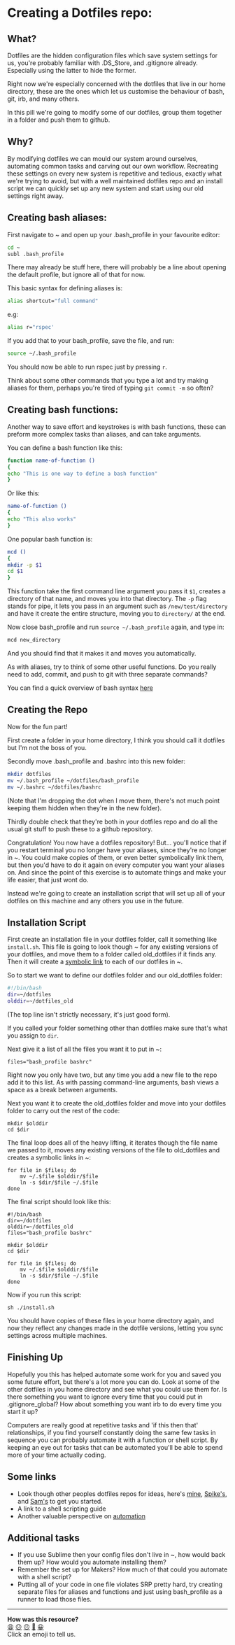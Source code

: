 Creating a Dotfiles repo:
=========================

What?
-----
Dotfiles are the hidden configuration files which save system settings for us, you're probably familiar with .DS_Store, and .gitignore already. Especially using the latter to hide the former.

Right now we're especially concerned with the dotfiles that live in our home directory, these are the ones which let us customise the behaviour of bash, git, irb, and many others.

In this pill we're going to modify some of our dotfiles, group them together in a folder and push them to github.

Why?
------
By modifying dotfiles we can mould our system around ourselves, automating common tasks and carving out our own workflow. Recreating these settings on every new system is repetitive and tedious, exactly what we're trying to avoid, but with a well maintained dotfiles repo and an install script we can quickly set up any new system and start using our old settings right away.

Creating bash aliases:
----------------------

First navigate to ~ and open up your .bash_profile in your favourite editor:

```bash
cd ~
subl .bash_profile
```

There may already be stuff here, there will probably be a line about opening the default profile, but ignore all of that for now.

This basic syntax for defining aliases is:

```bash
alias shortcut="full command"
```
e.g:
```bash
alias r="rspec'
```

If you add that to your bash_profile, save the file, and run: 
```bash
source ~/.bash_profile
```
You should now be able to run rspec just by pressing `r`.

Think about some other commands that you type a lot and try making aliases for them, perhaps you're tired of typing `git commit -m` so often?

Creating bash functions:
------------------------

Another way to save effort and keystrokes is with bash functions, these can preform more complex tasks than aliases, and can take arguments.

You can define a bash function like this:

```bash
function name-of-function ()
{
echo "This is one way to define a bash function"
}
```
Or like this:
```bash
name-of-function ()
{
echo "This also works"
}
```

One popular bash function is:

```bash
mcd ()
{
mkdir -p $1
cd $1
}
```

This function take the first command line argument you pass it `$1`, creates a directory of that name, and moves you into that directory. The `-p` flag stands for pipe, it lets you pass in an argument such as `/new/test/directory` and have it create the entire structure, moving you to `directory/` at the end.

Now close bash_profile and run `source ~/.bash_profile` again, and type in:

```bash
mcd new_directory
```

And you should find that it makes it and moves you automatically.

As with aliases, try to think of some other useful functions. Do you really need to add, commit, and push to git with three separate commands?

You can find a quick overview of bash syntax [here](http://learnxinyminutes.com/docs/bash/)

Creating the Repo
------------------

Now for the fun part!

First create a folder in your home directory, I think you should call it dotfiles but I'm not the boss of you. 

Secondly move .bash_profile and .bashrc into this new folder:

```bash
mkdir dotfiles
mv ~/.bash_profile ~/dotfiles/bash_profile
mv ~/.bashrc ~/dotfiles/bashrc
```

(Note that I'm dropping the dot when I move them, there's not much point keeping them hidden when they're in the new folder).

Thirdly double check that they're both in your dotfiles repo and do all the usual git stuff to push these to a github repository.

Congratulation! You now have a dotfiles repository!
But... you'll notice that if you restart terminal you no longer have your aliases, since they're no longer in ~. You could make copies of them, or even better symbolically link them, but then you'd have to do it again on every computer you want your aliases on. And since the point of this exercise is to automate things and make your life easier, that just wont do.

Instead we're going to create an installation script that will set up all of your dotfiles on this machine and any others you use in the future.

Installation Script
-------------------

First create an installation file in your dotfiles folder, call it something like `install.sh`. This file is going to look though ~ for any existing versions of your dotfiles, and move them to a folder called old_dotfiles if it finds any. Then it will create a [symbolic link](http://en.wikipedia.org/wiki/Symbolic_link) to each of our dotfiles in ~.

So to start we want to define our dotfiles folder and our old_dotfiles folder:

```bash
#!/bin/bash                                                                                                                                                                          
dir=~/dotfiles
olddir=~/dotfiles_old
```

(The top line isn't strictly necessary, it's just good form).

If you called your folder something other than dotfiles make sure that's what you assign to `dir`.

Next give it a list of all the files you want it to put in ~:

```shell
files="bash_profile bashrc"
```
Right now you only have two, but any time you add a new file to the repo add it to this list. As with passing command-line arguments, bash views a space as a break between arguments.

Next you want it to create the old_dotfiles folder and move into your dotfiles folder to carry out the rest of the code:

```shell
mkdir $olddir
cd $dir
```

The final loop does all of the heavy lifting, it iterates though the file name we passed to it, moves any existing versions of the file to old_dotfiles and creates a symbolic links in ~:

```shell
for file in $files; do
    mv ~/.$file $olddir/$file
    ln -s $dir/$file ~/.$file
done
```

The final script should look like this:

```shell
#!/bin/bash                                                                                                                                                                          
dir=~/dotfiles
olddir=~/dotfiles_old
files="bash_profile bashrc"

mkdir $olddir
cd $dir

for file in $files; do
    mv ~/.$file $olddir/$file
    ln -s $dir/$file ~/.$file
done
```

Now if you run this script:
```shell
sh ./install.sh
```
You should have copies of these files in your home directory again, and now they reflect any changes made in the dotfile versions, letting you sync settings across multiple machines.

Finishing Up
------------

Hopefully you this has helped automate some work for you and saved you some future effort, but there's a lot more you can do. Look at some of the other dotfiles in you home directory and see what you could use them for. Is there something you want to ignore every time that you could put in .gitignore_global? How about something you want irb to do every time you start it up?

Computers are really good at repetitive tasks and 'if this then that' relationships, if you find yourself constantly doing the same few tasks in sequence you can probably automate it with a function or shell script. By keeping an eye out for tasks that can be automated you'll be able to spend more of your time actually coding.


Some links
-----------
- Look though other peoples dotfiles repos for ideas, here's [mine](https://github.com/JKiely/dotfiles), [Spike's](https://github.com/spike01/dotfiles), and [Sam's](https://github.com/tansaku/dot_files) to get you started.
- A link to a shell scripting guide
- Another valuable perspective on [automation](http://xkcd.com/1319/)

Additional tasks
---------------
- If you use Sublime then your config files don't live in ~, how would back them up? How would you automate installing them?
- Remember the set up for Makers? How much of that could you automate with a shell script?
- Putting all of your code in one file violates SRP pretty hard, try creating separate files for aliases and functions and just using bash_profile as a runner to load those files.

<!-- BEGIN GENERATED SECTION DO NOT EDIT -->

---

**How was this resource?**  
[😫](https://airtable.com/shrUJ3t7KLMqVRFKR?prefill_Repository=course&prefill_File=pills/creating_a_dotfiles_repo.md&prefill_Sentiment=😫) [😕](https://airtable.com/shrUJ3t7KLMqVRFKR?prefill_Repository=course&prefill_File=pills/creating_a_dotfiles_repo.md&prefill_Sentiment=😕) [😐](https://airtable.com/shrUJ3t7KLMqVRFKR?prefill_Repository=course&prefill_File=pills/creating_a_dotfiles_repo.md&prefill_Sentiment=😐) [🙂](https://airtable.com/shrUJ3t7KLMqVRFKR?prefill_Repository=course&prefill_File=pills/creating_a_dotfiles_repo.md&prefill_Sentiment=🙂) [😀](https://airtable.com/shrUJ3t7KLMqVRFKR?prefill_Repository=course&prefill_File=pills/creating_a_dotfiles_repo.md&prefill_Sentiment=😀)  
Click an emoji to tell us.

<!-- END GENERATED SECTION DO NOT EDIT -->
